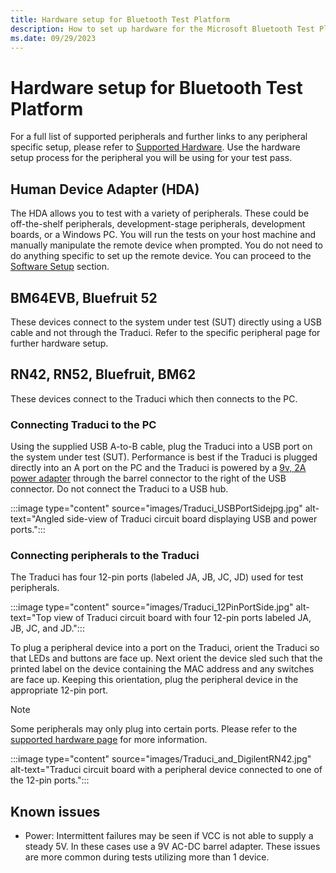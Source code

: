 ```yaml
---
title: Hardware setup for Bluetooth Test Platform
description: How to set up hardware for the Microsoft Bluetooth Test Platform
ms.date: 09/29/2023
---
```


# Hardware setup for Bluetooth Test Platform

For a full list of supported peripherals and further links to any peripheral specific setup, please refer to [Supported Hardware](testing-BTP-hw.md). Use the hardware setup process for the peripheral you will be using for your test pass.

## Human Device Adapter (HDA)

The HDA allows you to test with a variety of peripherals. These could be off-the-shelf peripherals, development-stage peripherals, development boards, or a Windows PC. You will run the tests on your host machine and manually manipulate the remote device when prompted. You do not need to do anything specific to set up the remote device. You can proceed to the [Software Setup](testing-BTP-setup-software.md) section.

## BM64EVB, Bluefruit 52

These devices connect to the system under test (SUT) directly using a USB cable and not through the Traduci. Refer to the specific peripheral page for further hardware setup.

## RN42, RN52, Bluefruit, BM62

These devices connect to the Traduci which then connects to the PC.

### Connecting Traduci to the PC

Using the supplied USB A-to-B cable, plug the Traduci into a USB port on the system under test (SUT). Performance is best if the Traduci is plugged directly into an A port on the PC and the Traduci is powered by a [9v, 2A power adapter](https://www.digikey.com/product-detail/en/qualtek/QFWB-18-9-US01/Q1181-ND/8260129) through the barrel connector to the right of the USB connector. Do not connect the Traduci to a USB hub.

:::image type="content" source="images/Traduci_USBPortSidejpg.jpg" alt-text="Angled side-view of Traduci circuit board displaying USB and power ports.":::

### Connecting peripherals to the Traduci

The Traduci has four 12-pin ports (labeled JA, JB, JC, JD) used for test peripherals.

:::image type="content" source="images/Traduci_12PinPortSide.jpg" alt-text="Top view of Traduci circuit board with four 12-pin ports labeled JA, JB, JC, and JD.":::

To plug a peripheral device into a port on the Traduci, orient the Traduci so that LEDs and buttons are face up. Next orient the device sled such that the printed label on the device containing the MAC address and any switches are face up. Keeping this orientation, plug the peripheral device in the appropriate 12-pin port.

> [!NOTE]
> Some peripherals may only plug into certain ports.  Please refer to the [supported hardware page](testing-BTP-hw.md) for more information.

:::image type="content" source="images/Traduci_and_DigilentRN42.jpg" alt-text="Traduci circuit board with a peripheral device connected to one of the 12-pin ports.":::

## Known issues

- Power: Intermittent failures may be seen if VCC is not able to supply a steady 5V. In these cases use a 9V AC-DC barrel adapter. These issues are more common during tests utilizing more than 1 device.
